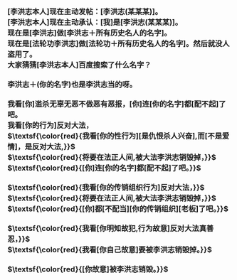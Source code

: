 <h3>
<br>[李洪志本人]现在主动发帖：[李洪志(某某某)]。
<br>[李洪志本人]现在主动承认：[我]是[李洪志(某某某)]。
<br>现在是[李洪志]做[李洪志＋所有历史名人的名字]。
<br>现在是[法轮功李洪志]做[法轮功＋所有历史名人的名字]。然后就没人盗用了。
<br>大家猜猜[李洪志本人]百度搜索了什么名字？
<br>
<br>李洪志＋(你的名字)也是李洪志当的呀。
<br>
<br>我看[你]滥杀无辜无恶不做恶有恶报，[你]连[你的名字]都[配不起]了吧。
<br>我看[你的行为]反对大法，
<br>$\textsf{\color{red}{我看[你的性行为][是仇恨杀人兴奋],而[不是爱情]，是反对大法,}}$
<br>$\textsf{\color{red}{将要在法正人间,被大法李洪志销毁掉，}}$
<br>$\textsf{\color{red}{[你]连[你的名字]都[配不起]了吧。}}$
<br>
<br>$\textsf{\color{red}{我看[你的传销组织行为]反对大法，}}$
<br>$\textsf{\color{red}{将要在法正人间,被大法李洪志销毁掉，}}$
<br>$\textsf{\color{red}{[你]都[不配当][你的传销组织][老板]了吧。}}$
<br>
<br>$\textsf{\color{red}{我看[你明知故犯,行为故意]反对大法真善忍，}}$
<br>$\textsf{\color{red}{我看[你自己故意]要被李洪志销毁掉。}}$
<br>
<br>$\textsf{\color{red}{[你故意]被李洪志销毁。}}$
</h3>
